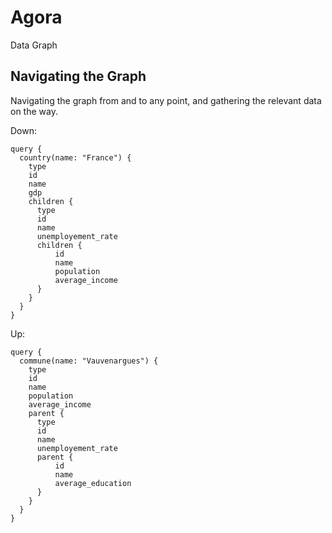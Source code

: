 # Agora
Data Graph



## Navigating the Graph
Navigating the graph from and to any point, and gathering the relevant data on the way.


Down:
```
query {
  country(name: "France") {
    type
    id
    name
    gdp
    children {
      type
      id
      name
      unemployement_rate
      children {
          id
          name
          population
          average_income
      }
    }
  }
}
```

Up:
```
query {
  commune(name: "Vauvenargues") {
    type
    id
    name
    population
    average_income
    parent {
      type
      id
      name
      unemployement_rate
      parent {
          id
          name
          average_education
      }
    }
  }
}
```

